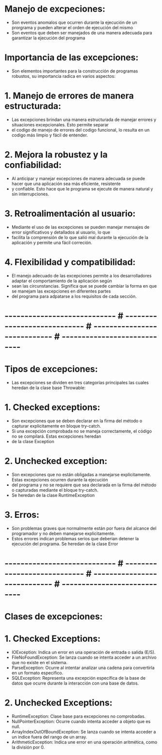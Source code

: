 # Manejo de excpeciones:
* Son eventos anomalos que ocurren durante la ejecución de un prorgrama y pueden alterar el orden de ejecución del mismo
* Son eventos que deben ser manejados de una manera adecuada para garantizar la ejecución del programa

# Importancia de las excepciones:
* Son elementos importantes para la construcción de programas robustos, su importancia radica en varios aspectos:

# 1. Manejo de errores de manera estructurada:
  * Las excepciones brindan una manera estructurada de manejar errores y situaciones excepcionales. Esto permite separar
  * el codigo de manejo de errores del codigo funcional, lo resulta en un codigo más limpio y fácil de entender.

# 2. Mejora la robustez y la confiabilidad:
  * Al anticipar y manejar excepciones de manera adecuada se puede hacer que una aplicación sea más eficiente, resistente
  * y confiable. Esto hace que le programa se ejecute de manera natural y sin interrupciones.

# 3. Retroalimentación al usuario:
  * Mediante el uso de las excepciones se pueden manejar mensajes de error significativos y detallados al usuario, lo que
  * facilita la comprensión de lo que salió mal durante la ejecución de la aplicación y permite una fácil correción.

# 4. Flexibilidad y compatibilidad:
  * El manejo adecuado de las excepciones permite a los desarrolladores adaptar el comportamiento de la aplicación según
  * sean las circunstancias. Significa que se puede cambiar la forma en que se manejam las excepciones en diferentes partes
  * del programa para adpatarse a los requisitos de cada sección.

# ---------------------------- # ---------------------------- # ---------------------------- # ----------------------------

# Tipos de excepciones:
* Las excepciones se dividen en tres categorías principales las cuales heredan de la clase base Throwable:

# 1. Checked exceptions:
  * Son excepciones que se deben declarar en la firma del método o capturar explicitamente en bloque try-catch.
  * Si una excepción comprobada no se maneja correctamente, el código no se compilará. Estas excepciones heredan
  * de la clase Exception

# 2. Unchecked exception:
  * Son excepciones que no están obligadas a manejarse explicitamente. Estas excepciones ocurren durante la ejecución
  * del programa y no se requiere que sea declarada en la firma del método o capturadas mediante el bloque try-catch.
  * Se heredan de la clase RuntimeException

# 3. Erros:
  * Son problemas graves que normalmente están por fuera del alcance del programador y no deben manejarse explicitamente.
  * Estos errores indican problemas serios que deberian detener la ejecución del programa. Se heredan de la clase Error

# ---------------------------- # ---------------------------- # ---------------------------- # ----------------------------

# Clases de excepciones:

# 1. Checked Exceptions:
  * IOException: Indica un error en una operación de entrada o salida (E/S).
  * FileNoFoundException: Se lanza cuando se intenta acceder a un archivo que no existe en el sistema.
  * ParseException: Ocurre al intentar analizar una cadena para convertirla en un formato especifico.
  * SQLException: Representa una excepción específica de  la base de datos que ocurre durante la interacción
    con una base de datos.

# 2. Unchecked Exceptions:
  * RuntimeException: Clase base para excepciones no comprobadas.
  * NullPointerException: Ocurre cuando intenta acceder a objeto que es null.
  * ArrayIndexOutOfBoundException: Se lanza cuando se intenta acceder a un indice fuera del rango de un array.
  * ArithmeticException: Indica une error en una operación aritmética, como la división por 0.

